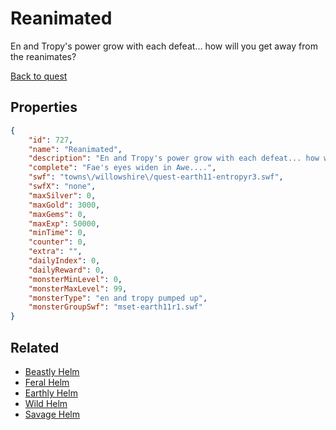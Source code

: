 # Reanimated

En and Tropy's power grow with each defeat... how will you get away from the reanimates?

[Back to quest](../quests.md)

## Properties

```json
{
    "id": 727,
    "name": "Reanimated",
    "description": "En and Tropy's power grow with each defeat... how will you get away from the reanimates?",
    "complete": "Fae's eyes widen in Awe....",
    "swf": "towns\/willowshire\/quest-earth11-entropyr3.swf",
    "swfX": "none",
    "maxSilver": 0,
    "maxGold": 3000,
    "maxGems": 0,
    "maxExp": 50000,
    "minTime": 0,
    "counter": 0,
    "extra": "",
    "dailyIndex": 0,
    "dailyReward": 0,
    "monsterMinLevel": 0,
    "monsterMaxLevel": 99,
    "monsterType": "en and tropy pumped up",
    "monsterGroupSwf": "mset-earth11r1.swf"
}
```

## Related

- [Beastly Helm](../items/4965-beastly-helm.md)
- [Feral Helm](../items/4966-feral-helm.md)
- [Earthly Helm](../items/4967-earthly-helm.md)
- [Wild Helm](../items/4968-wild-helm.md)
- [Savage Helm](../items/4969-savage-helm.md)

